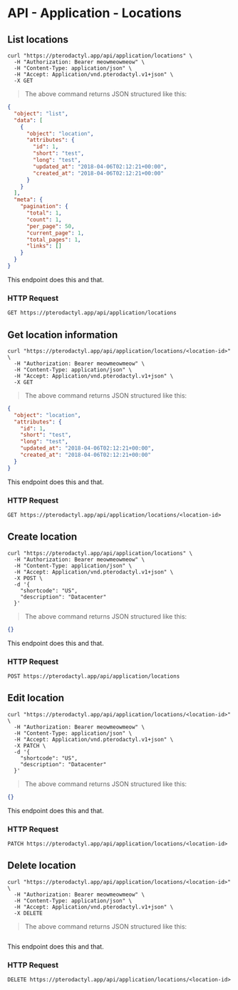 
# API - Application - Locations

<!--
######################################
  ==> GET /api/application/locations
######################################
-->
## List locations


```shell
curl "https://pterodactyl.app/api/application/locations" \
  -H "Authorization: Bearer meowmeowmeow" \
  -H "Content-Type: application/json" \
  -H "Accept: Application/vnd.pterodactyl.v1+json" \
  -X GET 
```
> The above command returns JSON structured like this:

```json
{
  "object": "list",
  "data": [
    {
      "object": "location",
      "attributes": {
        "id": 1,
        "short": "test",
        "long": "test",
        "updated_at": "2018-04-06T02:12:21+00:00",
        "created_at": "2018-04-06T02:12:21+00:00"
      }
    }
  ],
  "meta": {
    "pagination": {
      "total": 1,
      "count": 1,
      "per_page": 50,
      "current_page": 1,
      "total_pages": 1,
      "links": []
    }
  }
}
```

This endpoint does this and that.

### HTTP Request

`GET https://pterodactyl.app/api/application/locations` 






<!--
######################################
  ==> GET /api/application/locations/{location}
######################################
-->
## Get location information


```shell
curl "https://pterodactyl.app/api/application/locations/<location-id>" \
  -H "Authorization: Bearer meowmeowmeow" \
  -H "Content-Type: application/json" \
  -H "Accept: Application/vnd.pterodactyl.v1+json" \
  -X GET 
```
> The above command returns JSON structured like this:

```json
{
  "object": "location",
  "attributes": {
    "id": 1,
    "short": "test",
    "long": "test",
    "updated_at": "2018-04-06T02:12:21+00:00",
    "created_at": "2018-04-06T02:12:21+00:00"
  }
}
```

This endpoint does this and that.

### HTTP Request

`GET https://pterodactyl.app/api/application/locations/<location-id>` 






<!--
######################################
  ==> POST /api/application/locations
######################################
-->
## Create location


```shell
curl "https://pterodactyl.app/api/application/locations" \
  -H "Authorization: Bearer meowmeowmeow" \
  -H "Content-Type: application/json" \
  -H "Accept: Application/vnd.pterodactyl.v1+json" \
  -X POST \
  -d '{
    "shortcode": "US",
    "description": "Datacenter"
  }'
```
> The above command returns JSON structured like this:

```json
{}
```

This endpoint does this and that.

### HTTP Request

`POST https://pterodactyl.app/api/application/locations` 






<!--
######################################
  ==> PATCH /api/application/locations/{location}
######################################
-->
## Edit location


```shell
curl "https://pterodactyl.app/api/application/locations/<location-id>" \
  -H "Authorization: Bearer meowmeowmeow" \
  -H "Content-Type: application/json" \
  -H "Accept: Application/vnd.pterodactyl.v1+json" \
  -X PATCH \
  -d '{
    "shortcode": "US",
    "description": "Datacenter"
  }'
```
> The above command returns JSON structured like this:

```json
{}
```

This endpoint does this and that.

### HTTP Request

`PATCH https://pterodactyl.app/api/application/locations/<location-id>` 






<!--
######################################
  ==> DELETE /api/application/locations/{location}
######################################
-->
## Delete location


```shell
curl "https://pterodactyl.app/api/application/locations/<location-id>" \
  -H "Authorization: Bearer meowmeowmeow" \
  -H "Content-Type: application/json" \
  -H "Accept: Application/vnd.pterodactyl.v1+json" \
  -X DELETE 
```
> The above command returns JSON structured like this:

```json
```

This endpoint does this and that.

### HTTP Request

`DELETE https://pterodactyl.app/api/application/locations/<location-id>`